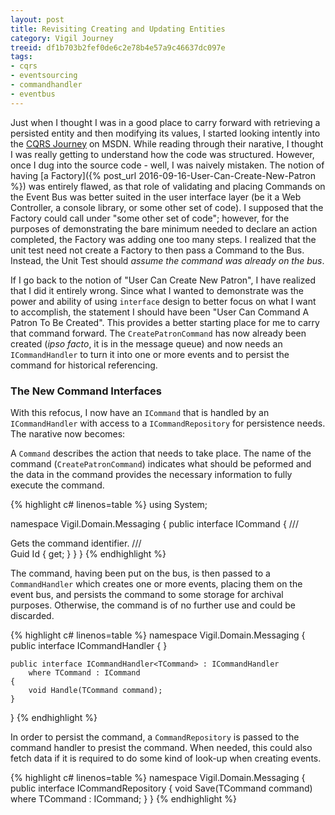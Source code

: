```yaml
---
layout: post
title: Revisiting Creating and Updating Entities
category: Vigil Journey
treeid: df1b703b2fef0de6c2e78b4e57a9c46637dc097e
tags:
- cqrs
- eventsourcing
- commandhandler
- eventbus
---
```


Just when I thought I was in a good place to carry forward with retrieving a persisted entity and then modifying its values, I started looking intently into the [CQRS Journey](https://msdn.microsoft.com/en-us/library/jj554200.aspx) on MSDN. While reading through their narative, I thought I was really getting to understand how the code was structured. However, once I dug into the source code - well, I was naively mistaken. The notion of having [a Factory]({% post_url 2016-09-16-User-Can-Create-New-Patron %}) was entirely flawed, as that role of validating and placing Commands on the Event Bus was better suited in the user interface layer (be it a Web Controller, a console library, or some other set of code). I supposed that the Factory could call under "some other set of code"; however, for the purposes of demonstrating the bare minimum needed to declare an action completed, the Factory was adding one too many steps. I realized that the unit test need not create a Factory to then pass a Command to the Bus. Instead, the Unit Test should _assume the command was already on the bus_.

If I go back to the notion of "User Can Create New Patron", I have realized that I did it entirely wrong. Since what I wanted to demonstrate was the power and ability of using `interface` design to better focus on what I want to accomplish, the statement I should have been "User Can Command A Patron To Be Created". This provides a better starting place for me to carry that command forward. The `CreatePatronCommand` has now already been created (_ipso facto_, it is in the message queue) and now needs an `ICommandHandler` to turn it into one or more events and to persist the command for historical referencing.

### The New Command Interfaces

With this refocus, I now have an `ICommand` that is handled by an `ICommandHandler` with access to a `ICommandRepository` for persistence needs. The narative now becomes:

A `Command` describes the action that needs to take place. The name of the command (`CreatePatronCommand`) indicates what should be peformed and the data in the command provides the necessary information to fully execute the command.

{% highlight c# linenos=table %}
using System;

namespace Vigil.Domain.Messaging
{
    public interface ICommand
    {
        /// <summary>Gets the command identifier.
        /// </summary>
        Guid Id { get; }
    }
}
{% endhighlight %}

The command, having been put on the bus, is then passed to a `CommandHandler` which creates one or more events, placing them on the event bus, and persists the command to some storage for archival purposes. Otherwise, the command is of no further use and could be discarded.

{% highlight c# linenos=table %}
namespace Vigil.Domain.Messaging
{
    public interface ICommandHandler
    {
    }

    public interface ICommandHandler<TCommand> : ICommandHandler
        where TCommand : ICommand
    {
        void Handle(TCommand command);
    }
}
{% endhighlight %}

In order to persist the command, a `CommandRepository` is passed to the command handler to presist the command. When needed, this could also fetch data if it is required to do some kind of look-up when creating events.

{% highlight c# linenos=table %}
namespace Vigil.Domain.Messaging
{
    public interface ICommandRepository
    {
        void Save<TCommand>(TCommand command) where TCommand : ICommand;
    }
}
{% endhighlight %}